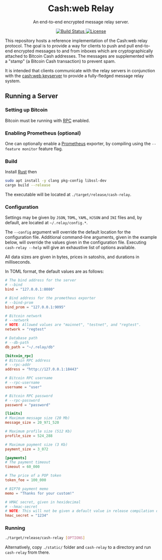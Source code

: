 <h1 align="center">
  Cash:web Relay
</h1>

<p align="center">
  An end-to-end encrypted message relay server.
</p>

<p align="center">
  <a href="https://github.com/cashweb/cash-relay/actions">
    <img alt="Build Status" src="https://github.com/cashweb/cash-relay/workflows/CI/badge.svg">
  </a>

  <a href="LICENSE">
    <img alt="License" src="https://img.shields.io/badge/license-MIT-blue.svg">
  </a>
</p>

This repository hosts a reference implementation of the Cash:web relay protocol. The goal is to provide a way for clients to push and pull end-to-end encrypted messages to and from inboxes which are cryptographically attached to Bitcoin Cash addresses. The messages are supplemented with a "stamp" (a Bitcoin Cash transaction) to prevent spam.

It is intended that clients communicate with the relay servers in conjunction with the [cash:web keyserver](https://github.com/cashweb/keyserver-rs) to provide a fully-fledged message relay system.

## Running a Server

### Setting up Bitcoin

Bitcoin must be running with [RPC](https://bitcoin.org/en/developer-reference#remote-procedure-calls-rpcs) enabled.

### Enabling Prometheus (optional)

One can optionally enable a [Prometheus](https://prometheus.io/) exporter, by compiling using the `--feature monitor` feature flag.

### Build

Install [Rust](https://www.rust-lang.org/tools/install) then

```bash
sudo apt install -y clang pkg-config libssl-dev
cargo build --release
```

The executable will be located at `./target/release/cash-relay`.

### Configuration

Settings may be given by `JSON`, `TOML`, `YAML`, `HJSON` and `INI` files and, by default, are located at `~/.relay/config.*`. 

The `--config` argument will override the default location for the configuration file. Additional command-line arguments, given in the example below, will override the values given in the configuration file. Executing `cash-relay --help` will give an exhaustive list of options available.

All data sizes are given in bytes, prices in satoshis, and durations in milliseconds.

In TOML format, the default values are as follows:

```toml
# The bind address for the server
# --bind
bind = "127.0.0.1:8080"

# Bind address for the prometheus exporter
# --bind-prom
bind_prom = "127.0.0.1:9095"

# Bitcoin network
# --network
# NOTE: Allowed values are "mainnet", "testnet", and "regtest".
network = "regtest"

# Database path
# --db-path
db_path = "~/.relay/db"

[bitcoin_rpc]
# Bitcoin RPC address
# --rpc-addr
address = "http://127.0.0.1:18443"

# Bitcoin RPC username
# --rpc-username
username = "user"

# Bitcoin RPC password
# --rpc-password
password = "password"

[limits]
# Maximum message size (20 Mb)
message_size = 20_971_520

# Maximum profile size (512 Kb)
profile_size = 524_288

# Maximum payment size (3 Kb)
payment_size = 3_072

[payments]
# The payment timeout
timeout = 60_000

# The price of a POP token
token_fee = 100_000

# BIP70 payment memo
memo = "Thanks for your custom!"

# HMAC secret, given in hexidecimal
# --hmac-secret
# NOTE: This will not be given a default value in release compilation due to security considerations.
hmac_secret = "1234"

```

### Running

```bash
./target/release/cash-relay [OPTIONS]
```

Alternatively, copy `./static/` folder and `cash-relay` to a directory and run `cash-relay` from there.
